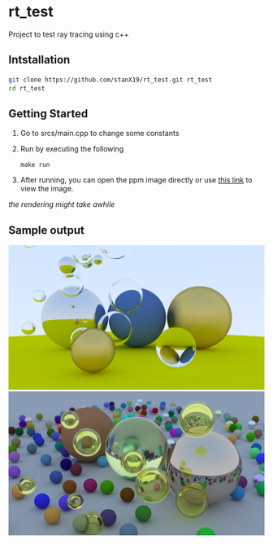 # rt_test

Project to test ray tracing using c++

## Intstallation

```bash
git clone https://github.com/stanX19/rt_test.git rt_test
cd rt_test
```

## Getting Started

1. Go to srcs/main.cpp to change some constants

2. Run by executing the following

	```
	make run
	```

3. After running, you can open the ppm image directly or use [this link](https://www.cs.rhodes.edu/welshc/COMP141_F16/ppmReader.html) to view the image.

_the rendering might take awhile_

## Sample output

![img1](sample_output/raytrace4.png)
![img2](sample_output/raytrace6.png)